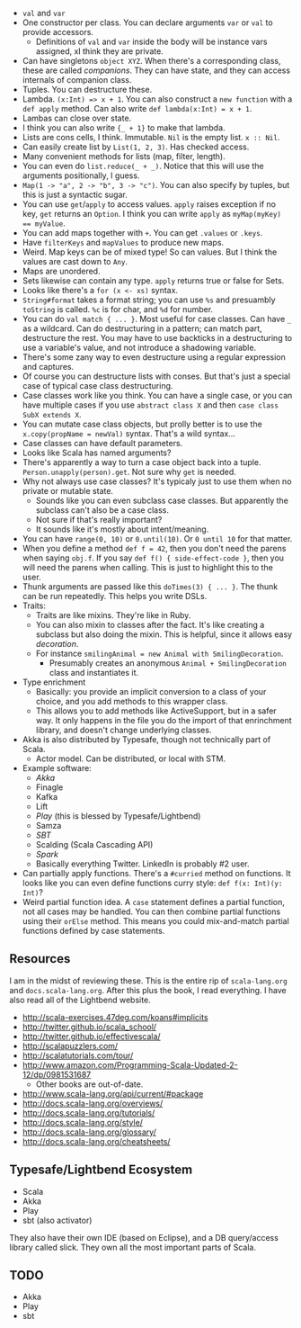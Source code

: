 * `val` and `var`
* One constructor per class. You can declare arguments `var` or `val`
  to provide accessors.
    * Definitions of `val` and `var` inside the body will be instance
      vars assigned, xI think they are private.
* Can have singletons `object XYZ`. When there's a corresponding
  class, these are called *companions*. They can have state, and they
  can access internals of companion class.
* Tuples. You can destructure these.
* Lambda. `(x:Int) => x + 1`. You can also construct a `new function`
  with a `def apply` method. Can also write `def lambda(x:Int) = x +
  1`.
* Lambas can close over state.
* I think you can also write `{_ + 1}` to make that lambda.
* Lists are cons cells, I think. Immutable. `Nil` is the empty
  list. `x :: Nil`.
* Can easily create list by `List(1, 2, 3)`. Has checked access.
* Many convenient methods for lists (map, filter, length).
* You can even do `list.reduce(_ + _)`. Notice that this will use the
  arguments positionally, I guess.
* `Map(1 -> "a", 2 -> "b", 3 -> "c")`. You can also specify by tuples,
  but this is just a syntactic sugar.
* You can use `get`/`apply` to access values. `apply` raises exception
  if no key, `get` returns an `Option`. I think you can write `apply`
  as `myMap(myKey) == myValue`.
* You can add maps together with `+`. You can get `.values` or
  `.keys`.
* Have `filterKeys` and `mapValues` to produce new maps.
* Weird. Map keys can be of mixed type! So can values. But I think the
  values are cast down to `Any`.
* Maps are unordered.
* Sets likewise can contain any type. `apply` returns true or false
  for Sets.
* Looks like there's a `for (x <- xs)` syntax.
* `String#format` takes a format string; you can use `%s` and
  presuambly `toString` is called. `%c` is for char, and `%d` for
  number.
* You can do `val match { ... }`. Most useful for case classes. Can
  have `_` as a wildcard. Can do destructuring in a pattern; can match
  part, destructure the rest. You may have to use backticks in a
  destructuring to use a variable's value, and not introduce a
  shadowing variable.
* There's some zany way to even destructure using a regular expression
  and captures.
* Of course you can destructure lists with conses. But that's just a
  special case of typical case class destructuring.
* Case classes work like you think. You can have a single case, or you
  can have multiple cases if you use `abstract class X` and then `case
  class SubX extends X`.
* You can mutate case class objects, but prolly better is to use the
  `x.copy(propName = newVal)` syntax. That's a wild syntax...
* Case classes can have default parameters.
* Looks like Scala has named arguments?
* There's apparently a way to turn a case object back into a
  tuple. `Person.unapply(person).get`. Not sure why `get` is needed.
* Why not always use case classes? It's typicaly just to use them when
  no private or mutable state.
    * Sounds like you can even subclass case classes. But apparently
      the subclass can't also be a case class.
    * Not sure if that's really important?
    * It sounds like it's mostly about intent/meaning.
* You can have `range(0, 10)` or `0.until(10)`. Or `0 until 10` for
  that matter.
* When you define a method `def f = 42`, then you don't need the
  parens when saying `obj.f`. If you say `def f() { side-effect-code
  }`, then you will need the parens when calling. This is just to
  highlight this to the user.
* Thunk arguments are passed like this `doTimes(3) { ... }`. The thunk
  can be run repeatedly. This helps you write DSLs.
* Traits:
    * Traits are like mixins. They're like in Ruby.
    * You can also mixin to classes after the fact. It's like creating
      a subclass but also doing the mixin. This is helpful, since it
      allows easy *decoration*.
    * For instance `smilingAnimal = new Animal with SmilingDecoration`.
        * Presumably creates an anonymous `Animal + SmilingDecoration`
          class and instantiates it.
* Type enrichment
    * Basically: you provide an implicit conversion to a class of your
      choice, and you add methods to this wrapper class.
    * This allows you to add methods like ActiveSupport, but in a
      safer way. It only happens in the file you do the import of that
      enrinchment library, and doesn't change underlying classes.
* Akka is also distributed by Typesafe, though not technically part of
  Scala.
    * Actor model. Can be distributed, or local with STM.
* Example software:
    * *Akka*
    * Finagle
    * Kafka
    * Lift
    * *Play* (this is blessed by Typesafe/Lightbend)
    * Samza
    * *SBT*
    * Scalding (Scala Cascading API)
    * *Spark*
    * Basically everything Twitter. LinkedIn is probably #2 user.
* Can partially apply functions. There's a `#curried` method on
  functions. It looks like you can even define functions curry style:
  `def f(x: Int)(y: Int)`?
* Weird partial function idea. A `case` statement defines a partial
  function, not all cases may be handled. You can then combine partial
  functions using their `orElse` method. This means you could
  mix-and-match partial functions defined by case statements.

## Resources

I am in the midst of reviewing these. This is the entire rip of
`scala-lang.org` and `docs.scala-lang.org`. After this plus the book,
I read everything. I have also read all of the Lightbend website.

* http://scala-exercises.47deg.com/koans#implicits
* http://twitter.github.io/scala_school/
* http://twitter.github.io/effectivescala/
* http://scalapuzzlers.com/
* http://scalatutorials.com/tour/
* http://www.amazon.com/Programming-Scala-Updated-2-12/dp/0981531687
    * Other books are out-of-date.
* http://www.scala-lang.org/api/current/#package
* http://docs.scala-lang.org/overviews/
* http://docs.scala-lang.org/tutorials/
* http://docs.scala-lang.org/style/
* http://docs.scala-lang.org/glossary/
* http://docs.scala-lang.org/cheatsheets/

## Typesafe/Lightbend Ecosystem

* Scala
* Akka
* Play
* sbt (also activator)

They also have their own IDE (based on Eclipse), and a DB query/access
library called slick. They own all the most important parts of Scala.

## TODO

* Akka
* Play
* sbt
